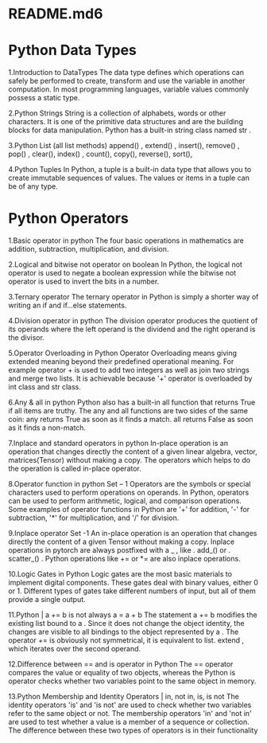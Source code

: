 # README.md6
# Python Data Types
1.Introduction to DataTypes
The data type defines which operations can safely be performed to create, transform and use the variable in another computation. In most programming languages, variable values commonly possess a static type.

2.Python Strings
String is a collection of alphabets, words or other characters. It is one of the primitive data structures and are the building blocks for data manipulation. Python has a built-in string class named str .

3.Python List (all list methods)
append() , extend() , insert(), remove() , pop() , clear(), index() , count(), copy(), reverse(), sort(),

4.Python Tuples
In Python, a tuple is a built-in data type that allows you to create immutable sequences of values. The values or items in a tuple can be of any type.

# Python Operators
1.Basic operator in python
The four basic operations in mathematics are addition, subtraction, multiplication, and division.

2.Logical and bitwise not operator on boolean
In Python, the logical not operator is used to negate a boolean expression while the bitwise not operator is used to invert the bits in a number.

3.Ternary operator
The ternary operator in Python is simply a shorter way of writing an if and if...else statements.

4.Division operator in python
The division operator produces the quotient of its operands where the left operand is the dividend and the right operand is the divisor.

5.Operator Overloading in Python
Operator Overloading means giving extended meaning beyond their predefined operational meaning. For example operator + is used to add two integers as well as join two strings and merge two lists. It is achievable because '+' operator is overloaded by int class and str class.

6.Any & all in python
Python also has a built-in all function that returns True if all items are truthy. The any and all functions are two sides of the same coin: any returns True as soon as it finds a match. all returns False as soon as it finds a non-match.

7.Inplace and standard operators in python
In-place operation is an operation that changes directly the content of a given linear algebra, vector, matrices(Tensor) without making a copy. The operators which helps to do the operation is called in-place operator.

8.Operator function in python Set – 1
Operators are the symbols or special characters used to perform operations on operands. In Python, operators can be used to perform arithmetic, logical, and comparison operations. Some examples of operator functions in Python are '+' for addition, '-' for subtraction, '*' for multiplication, and '/' for division.

9.Inplace operator Set -1
An in-place operation is an operation that changes directly the content of a given Tensor without making a copy. Inplace operations in pytorch are always postfixed with a _ , like . add_() or . scatter_() . Python operations like += or *= are also inplace operations.

10.Logic Gates in Python
Logic gates are the most basic materials to implement digital components. These gates deal with binary values, either 0 or 1. Different types of gates take different numbers of input, but all of them provide a single output.

11.Python | a += b is not always a = a + b
The statement a += b modifies the existing list bound to a . Since it does not change the object identity, the changes are visible to all bindings to the object represented by a . The operator += is obviously not symmetrical, it is equivalent to list. extend , which iterates over the second operand.

12.Difference between == and is operator in Python
The == operator compares the value or equality of two objects, whereas the Python is operator checks whether two variables point to the same object in memory.

13.Python Membership and Identity Operators | in, not in, is, is not
The identity operators 'is' and 'is not' are used to check whether two variables refer to the same object or not. The membership operators 'in' and 'not in' are used to test whether a value is a member of a sequence or collection. The difference between these two types of operators is in their functionality
